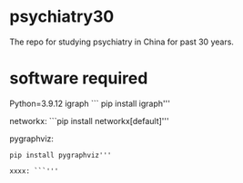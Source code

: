 # psychiatry30
The repo for studying psychiatry in China for past 30 years.

# software required
Python=3.9.12
igraph ``` pip install igraph'''

networkx: ```pip install networkx[default]'''

pygraphviz: 

```sudo apt-get install graphviz graphviz-dev
pip install pygraphviz'''

xxxx: ```'''